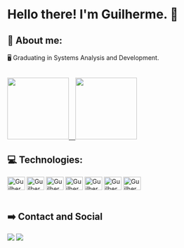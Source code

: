 # Hello there! I'm Guilherme. :wave:

## :rocket: About me:

:desktop_computer: Graduating in Systems Analysis and Development.

</br>

<div>
  <a href="https://github.com/Default-404">
   <img height="140em" src="https://github-readme-stats-git-masterrstaa-rickstaa.vercel.app/api?username=Default-404&&show_icons=true&theme=aura&include_all_commits=true"/> &ensp;
   <img height="140em" src="https://github-readme-stats-git-masterrstaa-rickstaa.vercel.app/api/top-langs/?username=Default-404&layout=compact&langs_count=7&theme=aura"/>
  </a>
</div>

## :computer: Technologies:

<div>
  <img align="center" alt="Guilherme-Python" height="30" width="40" src="https://cdn.jsdelivr.net/gh/devicons/devicon/icons/python/python-original.svg">
  <img align="center" alt="Guilherme-Numpy" height="30" width="40" src="https://cdn.jsdelivr.net/gh/devicons/devicon/icons/numpy/numpy-original.svg">
  <img align="center" alt="Guilherme-Pandas" height="30" width="40" src="https://cdn.jsdelivr.net/gh/devicons/devicon/icons/pandas/pandas-original.svg">
  <img align="center" alt="Guilherme-SqlAlchemy" height="30" width="40" src="https://cdn.jsdelivr.net/gh/devicons/devicon/icons/sqlalchemy/sqlalchemy-original.svg">
  <img align="center" alt="Guilherme-PostgreSQL" height="30" width="40" src="https://cdn.jsdelivr.net/gh/devicons/devicon/icons/postgresql/postgresql-original.svg">
  <img align="center" alt="Guilherme-AWS" height="30" width="40" src="https://cdn.jsdelivr.net/gh/devicons/devicon/icons/amazonwebservices/amazonwebservices-original.svg">
  <img align="center" alt="Guilherme-Git" height="30" width="40" src="https://cdn.jsdelivr.net/gh/devicons/devicon/icons/git/git-original.svg">
</div>

</br>

## :arrow_right: Contact and Social

<div>
	<a href = "mailto:guiemanoeloliveira@hotmail.com"><img src="https://img.shields.io/badge/-Outlook-0078D4?style=for-the-badge&logo=microsoft-outlook&logoColor=white" target="_blank"></a>
  <a href="https://www.linkedin.com/in/guilherme-emanoel/" target="blank"><img src="https://img.shields.io/badge/-LinkedIn-%230077B5?style=for-the-badge&logo=linkedin&logoColor=white" target="_blank"></a>
</div>

